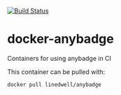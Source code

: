 [![Build Status](https://gitlab.com/linedwell/docker-anybadge/badges/master/build.svg)](https://gitlab.com/linedwell/docker-anybadge)

# docker-anybadge

Containers for using anybadge in CI

This container can be pulled with:
```bash
docker pull linedwell/anybadge
```